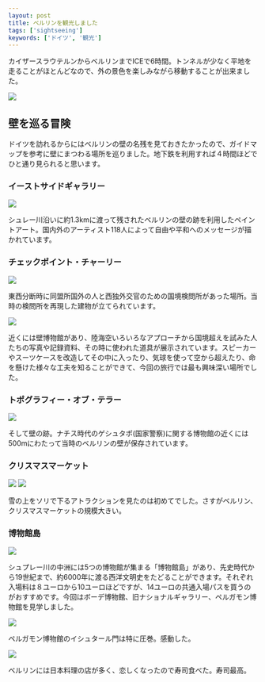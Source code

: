 ```yaml
---
layout: post
title: ベルリンを観光しました
tags: ['sightseeing']
keywords: ['ドイツ', '観光']
---
```


カイザースラウテルンからベルリンまでICEで6時間。トンネルが少なく平地を走ることがほとんどなので、外の景色を楽しみながら移動することが出来ました。

<img src="/img/blog_berlin31.jpg" class="image-on-frame-small">

## 壁を巡る冒険

ドイツを訪れるからにはベルリンの壁の名残を見ておきたかったので、ガイドマップを参考に壁にまつわる場所を巡りました。地下鉄を利用すれば４時間ほどでひと通り見られると思います。

### イーストサイドギャラリー

<img src="/img/blog_berlin01.jpg" class="image-on-frame" />

シュレー川沿いに約1.3kmに渡って残されたベルリンの壁の跡を利用したペイントアート。国内外のアーティスト118人によって自由や平和へのメッセージが描かれています。

### チェックポイント・チャーリー

<img src="/img/blog_berlin02.jpg" class="image-on-frame" />

東西分断時に同盟所国外の人と西独外交官のための国境検問所があった場所。当時の検問所を再現した建物が立てられています。

<img src="/img/blog_berlin03.jpg" class="image-on-frame" />

近くには壁博物館があり、陸海空いろいろなアプローチから国境超えを試みた人たちの写真や記録資料、その時に使われた道具が展示されています。スピーカーやスーツケースを改造してその中に入ったり、気球を使って空から超えたり、命を懸けた様々な工夫を知ることができて、今回の旅行では最も興味深い場所でした。

### トポグラフィー・オブ・テラー

<img src="/img/blog_berlin04.jpg" class="image-on-frame" />

そして壁の跡。ナチス時代のゲシュタポ(国家警察)に関する博物館の近くには500mにわたって当時のベルリンの壁が保存されています。

### クリスマスマーケット

<img src="/img/blog_berlin11.jpg" class="image-on-frame" />

<img src="/img/blog_berlin12.jpg" class="image-on-frame" />

雪の上をソリで下るアトラクションを見たのは初めてでした。さすがベルリン、クリスマスマーケットの規模大きい。

### 博物館島

<img src="/img/blog_berlin21.jpg" class="image-on-frame" />

シュプレー川の中洲には5つの博物館が集まる「博物館島」があり、先史時代から19世紀まで、約6000年に渡る西洋文明史をたどることができます。それぞれ入場料は８ユーロから10ユーロほどですが、14ユーロの共通入場パスを買うのがおすすめです。今回はボーデ博物館、旧ナショナルギャラリー、ペルガモン博物館を見学しました。

<img src="/img/blog_berlin22.jpg" class="image-on-frame" />

ペルガモン博物館のイシュタール門は特に圧巻。感動した。

<img src="/img/blog_berlin32.jpg" class="image-on-frame-small">

ベルリンには日本料理の店が多く、恋しくなったので寿司食べた。寿司最高。
